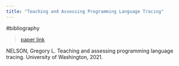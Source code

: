 ```yaml
---
title: "Teaching and Assessing Programming Language Tracing"
---
```


#bibliography

> [paper link](https://digital.lib.washington.edu/researchworks/bitstream/handle/1773/47433/Nelson_washington_0250E_23271.pdf?sequence=1)

NELSON, Gregory L. Teaching and assessing programming language tracing. University of Washington, 2021.
